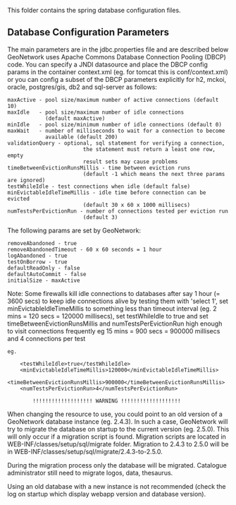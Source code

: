 This folder contains the spring database configuration files.  

Database Configuration Parameters
---------------------------------

The main parameters are in the jdbc.properties file and are described below
GeoNetwork uses Apache Commons Database Connection Pooling (DBCP) code.
You can specify a JNDI datasource and place the DBCP config params in the 
container context.xml (eg. for tomcat this is conf/context.xml) or 
you can config a subset of the DBCP parameters explicitly for h2, mckoi, 
oracle, postgres/gis, db2 and sql-server as follows:

	maxActive - pool size/maximum number of active connections (default 10)
	maxIdle   - pool size/maximum number of idle connections 
	            (default maxActive)
	minIdle   - pool size/minimum number of idle connections (default 0)
	maxWait   - number of milliseconds to wait for a connection to become
	            available (default 200)
	validationQuery - optional, sql statement for verifying a connection, 
							the statement must return a least one row, empty 
							result sets may cause problems
	timeBetweenEvictionRunsMillis - time between eviction runs 
							(default -1 which means the next three params are ignored)
	testWhileIdle - test connections when idle (default false)
	minEvictableIdleTimeMillis - idle time before connection can be evicted 
							(default 30 x 60 x 1000 millisecs)
	numTestsPerEvictionRun - number of connections tested per eviction run
							(default 3)

The following params are set by GeoNetwork:

	removeAbandoned - true
	removeAbandonedTimeout - 60 x 60 seconds = 1 hour
	logAbandoned - true
	testOnBorrow - true
	defaultReadOnly - false
	defaultAutoCommit - false
	initialSize - maxActive

Note: Some firewalls kill idle connections to databases after say
1 hour (= 3600 secs) 
to keep idle connections alive by testing them with 'select 1', 
set minEvictableIdleTimeMillis to something less than timeout
interval (eg. 2 mins = 120 secs = 120000 millisecs), 
set testWhileIdle to true and 
set timeBetweenEvictionRunsMillis and numTestsPerEvictionRun
high enough to visit connections frequently
eg 15 mins = 900 secs = 900000 millisecs and 4 connections per test
	
	eg.

		<testWhileIdle>true</testWhileIdle>
		<minEvictableIdleTimeMillis>120000</minEvictableIdleTimeMillis>
		<timeBetweenEvictionRunsMillis>900000</timeBetweenEvictionRunsMillis>
		<numTestsPerEvictionRun>4</numTestsPerEvictionRun>

			!!!!!!!!!!!!!!!!!!! WARNING !!!!!!!!!!!!!!!!!!! 
			
When changing the resource to use, you could point to an old version of
a GeoNetwork database instance (eg. 2.4.3).
In such a case, GeoNetwork will try to migrate the database on startup
to the current version (eg. 2.5.0). This will only occur if a migration
script is found. Migration scripts are located in WEB-INF/classes/setup/sql/migrate
folder. Migration to 2.4.3 to 2.5.0 will be in WEB-INF/classes/setup/sql/migrate/2.4.3-to-2.5.0.

During the migration process only the database will be migrated. Catalogue
administrator still need to migrate logos, data, thesaurus.

Using an old database with a new instance is not recommended (check the log
on startup which display webapp version and database version).

